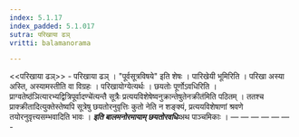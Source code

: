 ```yaml
---
index: 5.1.17
index_padded: 5.1.017
sutra: परिखाया ढञ्
vritti: balamanorama

---
```

<<परिखाया ढञ्>> - परिखाया ढञ् । "पूर्वसूत्रविषये" इति शेषः । पारिखेयी भूमिरिति । परिखा अस्या अस्ति, अस्यामस्तीति वा विग्रहः । परिखायोग्येत्यर्थः । छयतोः पूर्णोऽवधिरिति ।प्राग्वतेष्ठ॑ञित्यारभ्यद्वित्रिपूर्वादण्चे॑त्यन्तै सूत्रैः प्रत्ययविशेषेष्वनुक्रान्तेषुतेनक्रीत॑मिति पठितम् । ततश्च प्राक्क्रीतादित्युक्तेस्तेष्वपि सूत्रेषु छयतोरनुवृत्तिः कुतो नेति न शङ्क्यं, प्रत्ययविशेषाणां श्रवणे तयोरनुवृत्त्यसम्भवादिति भावः । *****इति बालमनोरमायाम् छयतोरवधिः*****अथ पाञ्चमिकाः । —  —  —  —  —  — -